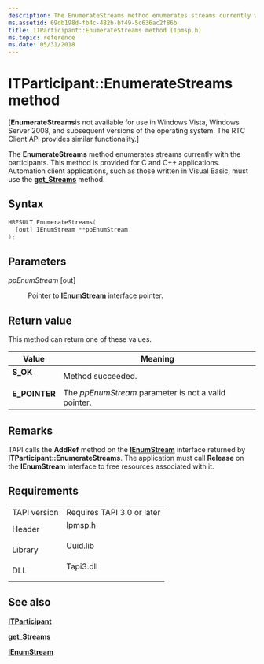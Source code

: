 ```yaml
---
description: The EnumerateStreams method enumerates streams currently with the participants. This method is provided for C and C++ applications. Automation client applications, such as those written in Visual Basic, must use the get\_Streams method.
ms.assetid: 69db198d-fb4c-482b-bf49-5c636ac2f86b
title: ITParticipant::EnumerateStreams method (Ipmsp.h)
ms.topic: reference
ms.date: 05/31/2018
---
```


# ITParticipant::EnumerateStreams method

\[**EnumerateStreams**is not available for use in Windows Vista, Windows Server 2008, and subsequent versions of the operating system. The RTC Client API provides similar functionality.\]

The **EnumerateStreams** method enumerates streams currently with the participants. This method is provided for C and C++ applications. Automation client applications, such as those written in Visual Basic, must use the [**get\_Streams**](itparticipant-get-streams.md) method.

## Syntax


```C++
HRESULT EnumerateStreams(
  [out] IEnumStream **ppEnumStream
);
```



## Parameters

<dl> <dt>

*ppEnumStream* \[out\]
</dt> <dd>

Pointer to [**IEnumStream**](/windows/desktop/api/tapi3if/nn-tapi3if-ienumstream) interface pointer.

</dd> </dl>

## Return value

This method can return one of these values.



| Value                                                                                     | Meaning                                                         |
|-------------------------------------------------------------------------------------------|-----------------------------------------------------------------|
| <dl> <dt>**S\_OK**</dt> </dl>      | Method succeeded.<br/>                                    |
| <dl> <dt>**E\_POINTER**</dt> </dl> | The *ppEnumStream* parameter is not a valid pointer.<br/> |



 

## Remarks

TAPI calls the **AddRef** method on the [**IEnumStream**](/windows/desktop/api/tapi3if/nn-tapi3if-ienumstream) interface returned by **ITParticipant::EnumerateStreams**. The application must call **Release** on the **IEnumStream** interface to free resources associated with it.

## Requirements



|                         |                                                                                      |
|-------------------------|--------------------------------------------------------------------------------------|
| TAPI version<br/> | Requires TAPI 3.0 or later<br/>                                                |
| Header<br/>       | <dl> <dt>Ipmsp.h</dt> </dl>   |
| Library<br/>      | <dl> <dt>Uuid.lib</dt> </dl>  |
| DLL<br/>          | <dl> <dt>Tapi3.dll</dt> </dl> |



## See also

<dl> <dt>

[**ITParticipant**](itparticipant.md)
</dt> <dt>

[**get\_Streams**](itparticipant-get-streams.md)
</dt> <dt>

[**IEnumStream**](/windows/desktop/api/tapi3if/nn-tapi3if-ienumstream)
</dt> </dl>

 

 





